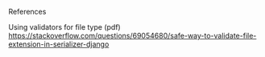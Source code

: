 


References

Using validators for file type (pdf)
https://stackoverflow.com/questions/69054680/safe-way-to-validate-file-extension-in-serializer-django